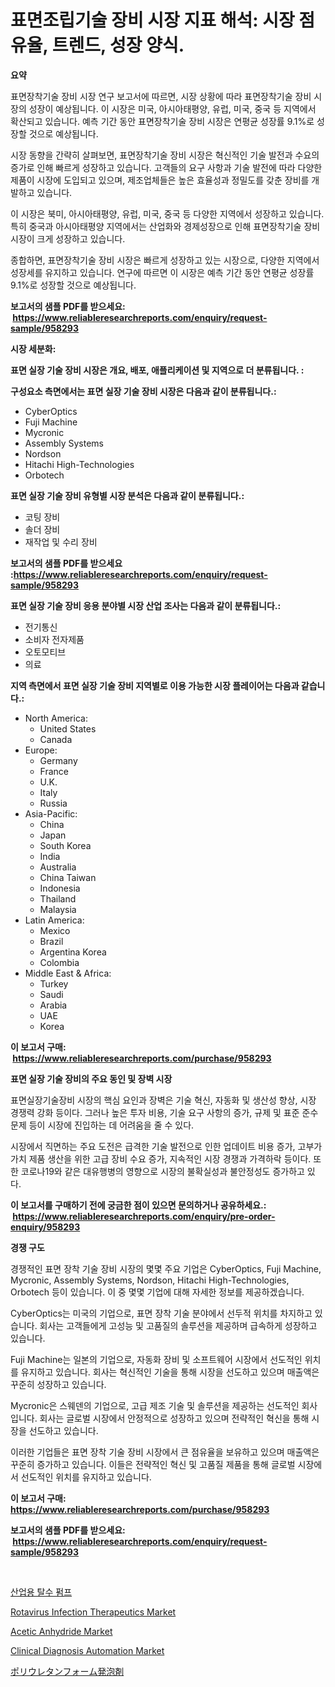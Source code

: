 <p><h1>표면조립기술 장비 시장 지표 해석: 시장 점유율, 트렌드, 성장 양식.</h1></p><p><strong>요약</strong></p>
<p><p>표면장착기술 장비 시장 연구 보고서에 따르면, 시장 상황에 따라 표면장착기술 장비 시장의 성장이 예상됩니다. 이 시장은 미국, 아시아태평양, 유럽, 미국, 중국 등 지역에서 확산되고 있습니다. 예측 기간 동안 표면장착기술 장비 시장은 연평균 성장률 9.1%로 성장할 것으로 예상됩니다.</p><p>시장 동향을 간략히 살펴보면, 표면장착기술 장비 시장은 혁신적인 기술 발전과 수요의 증가로 인해 빠르게 성장하고 있습니다. 고객들의 요구 사항과 기술 발전에 따라 다양한 제품이 시장에 도입되고 있으며, 제조업체들은 높은 효율성과 정밀도를 갖춘 장비를 개발하고 있습니다.</p><p>이 시장은 북미, 아시아태평양, 유럽, 미국, 중국 등 다양한 지역에서 성장하고 있습니다. 특히 중국과 아시아태평양 지역에서는 산업화와 경제성장으로 인해 표면장착기술 장비 시장이 크게 성장하고 있습니다.</p><p>종합하면, 표면장착기술 장비 시장은 빠르게 성장하고 있는 시장으로, 다양한 지역에서 성장세를 유지하고 있습니다. 연구에 따르면 이 시장은 예측 기간 동안 연평균 성장률 9.1%로 성장할 것으로 예상됩니다.</p></p>
<p><strong>보고서의 샘플 PDF를 받으세요: &nbsp;<a href="https://www.reliableresearchreports.com/enquiry/request-sample/958293">https://www.reliableresearchreports.com/enquiry/request-sample/958293</a></strong></p>
<p><strong>시장 세분화:</strong></p>
<p><strong> 표면 실장 기술 장비 시장은 개요, 배포, 애플리케이션 및 지역으로 더 분류됩니다. :</strong></p>
<p><strong>구성요소 측면에서는 표면 실장 기술 장비 시장은 다음과 같이 분류됩니다.:</strong></p>
<p><ul><li>CyberOptics</li><li>Fuji Machine</li><li>Mycronic</li><li>Assembly Systems</li><li>Nordson</li><li>Hitachi High-Technologies</li><li>Orbotech</li></ul></p>
<p><strong> 표면 실장 기술 장비 유형별 시장 분석은 다음과 같이 분류됩니다.:</strong></p>
<p><ul><li>코팅 장비</li><li>솔더 장비</li><li>재작업 및 수리 장비</li></ul></p>
<p><strong>보고서의 샘플 PDF를 받으세요 :<a href="https://www.reliableresearchreports.com/enquiry/request-sample/958293">https://www.reliableresearchreports.com/enquiry/request-sample/958293</a></strong></p>
<p><strong> 표면 실장 기술 장비 응용 분야별 시장 산업 조사는 다음과 같이 분류됩니다.:</strong></p>
<p><ul><li>전기통신</li><li>소비자 전자제품</li><li>오토모티브</li><li>의료</li></ul></p>
<p><strong>지역 측면에서 표면 실장 기술 장비 지역별로 이용 가능한 시장 플레이어는 다음과 같습니다.:</strong></p>
<p><ul>
    <li>
        North America:
        <ul>
            <li>United States</li>
            <li>Canada</li>
        </ul>
    </li>
    <li>
        Europe:
        <ul>
            <li>Germany</li>
            <li>France</li>
            <li>U.K.</li>
            <li>Italy</li>
            <li>Russia</li>
        </ul>
    </li>
    <li>
        Asia-Pacific:
        <ul>
            <li>China</li>
            <li>Japan</li>
            <li>South Korea</li>
            <li>India</li>
            <li>Australia</li>
            <li>China Taiwan</li>
            <li>Indonesia</li>
            <li>Thailand</li>
            <li>Malaysia</li>
        </ul>
    </li>
    <li>
        Latin America:
        <ul>
            <li>Mexico</li>
            <li>Brazil</li>
            <li>Argentina Korea</li>
            <li>Colombia</li>
        </ul>
    </li>
    <li>
        Middle East & Africa:
        <ul>
            <li>Turkey</li>
            <li>Saudi</li>
            <li>Arabia</li>
            <li>UAE</li>
            <li>Korea</li>
        </ul>
    </li>
    </ul></p>
<p><strong>이 보고서 구매: &nbsp;<a href="https://www.reliableresearchreports.com/purchase/958293">https://www.reliableresearchreports.com/purchase/958293</a></strong></p>
<p><strong>표면 실장 기술 장비의 주요 동인 및 장벽 시장</strong></p>
<p><p>표면실장기술장비 시장의 핵심 요인과 장벽은 기술 혁신, 자동화 및 생산성 향상, 시장 경쟁력 강화 등이다. 그러나 높은 투자 비용, 기술 요구 사항의 증가, 규제 및 표준 준수 문제 등이 시장에 진입하는 데 어려움을 줄 수 있다.</p><p>시장에서 직면하는 주요 도전은 급격한 기술 발전으로 인한 업데이트 비용 증가, 고부가가치 제품 생산을 위한 고급 장비 수요 증가, 지속적인 시장 경쟁과 가격하락 등이다. 또한 코로나19와 같은 대유행병의 영향으로 시장의 불확실성과 불안정성도 증가하고 있다.</p></p>
<p><strong>이 보고서를 구매하기 전에 궁금한 점이 있으면 문의하거나 공유하세요.: &nbsp;<a href="https://www.reliableresearchreports.com/enquiry/pre-order-enquiry/958293">https://www.reliableresearchreports.com/enquiry/pre-order-enquiry/958293</a></strong></p>
<p><strong>경쟁 구도</strong></p>
<p><p>경쟁적인 표면 장착 기술 장비 시장의 몇몇 주요 기업은 CyberOptics, Fuji Machine, Mycronic, Assembly Systems, Nordson, Hitachi High-Technologies, Orbotech 등이 있습니다. 이 중 몇몇 기업에 대해 자세한 정보를 제공하겠습니다.</p><p>CyberOptics는 미국의 기업으로, 표면 장착 기술 분야에서 선두적 위치를 차지하고 있습니다. 회사는 고객들에게 고성능 및 고품질의 솔루션을 제공하며 급속하게 성장하고 있습니다. </p><p>Fuji Machine는 일본의 기업으로, 자동화 장비 및 소프트웨어 시장에서 선도적인 위치를 유지하고 있습니다. 회사는 혁신적인 기술을 통해 시장을 선도하고 있으며 매출액은 꾸준히 성장하고 있습니다.</p><p>Mycronic은 스웨덴의 기업으로, 고급 제조 기술 및 솔루션을 제공하는 선도적인 회사입니다. 회사는 글로벌 시장에서 안정적으로 성장하고 있으며 전략적인 혁신을 통해 시장을 선도하고 있습니다.</p><p>이러한 기업들은 표면 장착 기술 장비 시장에서 큰 점유율을 보유하고 있으며 매출액은 꾸준히 증가하고 있습니다. 이들은 전략적인 혁신 및 고품질 제품을 통해 글로벌 시장에서 선도적인 위치를 유지하고 있습니다.</p></p>
<p><strong>이 보고서 구매: &nbsp; <a href="https://www.reliableresearchreports.com/purchase/958293">https://www.reliableresearchreports.com/purchase/958293</a></strong></p>
<p><strong>보고서의 샘플 PDF를 받으세요: &nbsp;<a href="https://www.reliableresearchreports.com/enquiry/request-sample/958293">https://www.reliableresearchreports.com/enquiry/request-sample/958293</a></strong><strong></strong></p>
<p>&nbsp;</p>
<p><p><a href="https://medium.com/@greggibson7876/%EC%82%B0%EC%97%85%EC%9A%A9-%EB%B0%A9%EC%88%98-%ED%8E%8C%ED%94%84-%EC%8B%9C%EC%9E%A5-%EA%B2%BD%EC%9F%81-%EB%B6%84%EC%84%9D-%EC%8B%9C%EC%9E%A5-%EB%8F%99%ED%96%A5-%EB%B0%8F-2031%EB%85%84%EA%B9%8C%EC%A7%80%EC%9D%98-%EC%A0%84%EB%A7%9D-5dd8bf223dee">산업용 탈수 펌프</a></p><p><a href="https://issuu.com/reportprime-2/docs/rotavirus-infection-therapeutics-market-size-2030.">Rotavirus Infection Therapeutics Market</a></p><p><a href="https://github.com/irfadac/Market-Research-Report-List-2/blob/main/acetic-anhydride-market.md">Acetic Anhydride Market</a></p><p><a href="https://issuu.com/reportprime-2/docs/clinical-diagnosis-automation-market-size-2030.ppt">Clinical Diagnosis Automation Market</a></p><p><a href="https://github.com/ycmtqqhvk3273/Market-Research-Report-List-1/blob/main/8281354192809.md">ポリウレタンフォーム発泡剤</a></p></p>